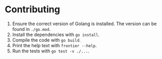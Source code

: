# Contributing

1. Ensure the correct version of Golang is installed. The version can be found in `./go.mod`.
1. Install the dependencies with `go install`.
1. Compile the code with `go build`.
1. Print the help text with `frontier --help`.
1. Run the tests with `go test -v ./...`.
